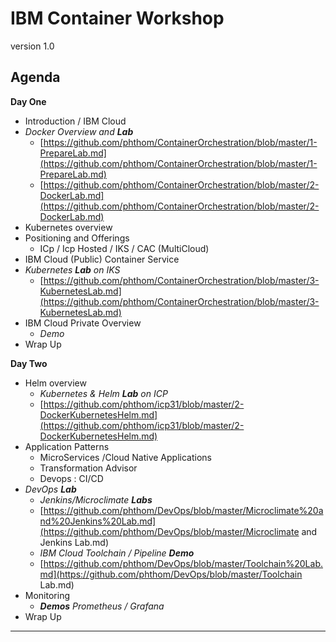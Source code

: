 # IBM Container Workshop

version 1.0

## Agenda
**Day One**
+ Introduction / IBM Cloud
+ _Docker Overview and **Lab**_
  + [https://github.com/phthom/ContainerOrchestration/blob/master/1-PrepareLab.md](https://github.com/phthom/ContainerOrchestration/blob/master/1-PrepareLab.md)
  + [https://github.com/phthom/ContainerOrchestration/blob/master/2-DockerLab.md](https://github.com/phthom/ContainerOrchestration/blob/master/2-DockerLab.md)
+ Kubernetes overview
+ Positioning and Offerings
    + ICp / Icp Hosted / IKS / CAC (MultiCloud)
+ IBM Cloud (Public) Container Service
+ _Kubernetes **Lab** on IKS_
  + [https://github.com/phthom/ContainerOrchestration/blob/master/3-KubernetesLab.md](https://github.com/phthom/ContainerOrchestration/blob/master/3-KubernetesLab.md)
+ IBM Cloud Private Overview
  +   _Demo_
+ Wrap Up

**Day Two**
+ Helm overview
  + _Kubernetes & Helm **Lab** on ICP_
  + [https://github.com/phthom/icp31/blob/master/2-DockerKubernetesHelm.md](https://github.com/phthom/icp31/blob/master/2-DockerKubernetesHelm.md)
+ Application Patterns
  + MicroServices /Cloud Native Applications
  + Transformation Advisor
  + Devops : CI/CD
+ _DevOps **Lab**_
  + _Jenkins/Microclimate **Labs**_
  + [https://github.com/phthom/DevOps/blob/master/Microclimate%20and%20Jenkins%20Lab.md](https://github.com/phthom/DevOps/blob/master/Microclimate and Jenkins Lab.md)
  + _IBM Cloud Toolchain / Pipeline **Demo**_
  + [https://github.com/phthom/DevOps/blob/master/Toolchain%20Lab.md](https://github.com/phthom/DevOps/blob/master/Toolchain Lab.md)
+ Monitoring
  + _**Demos** Prometheus / Grafana_
+ Wrap Up

---
